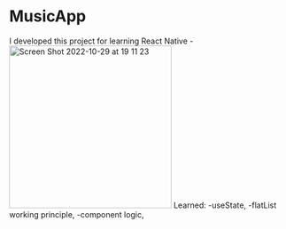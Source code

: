 # MusicApp
I developed this project for learning React Native 
-<img width="293" alt="Screen Shot 2022-10-29 at 19 11 23" src="https://user-images.githubusercontent.com/70464535/198841806-7357a59e-5b37-47a5-9c35-ba87d79580d2.png">
Learned:
-useState,
-flatList working principle, 
-component logic,
